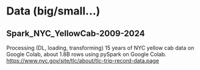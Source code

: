 # Data (big/small...)

## Spark_NYC_YellowCab-2009-2024
  Processing (DL, loading, transforming) 15 years of NYC yellow cab data on Google Colab, about 1.8B rows using pySpark on Google Colab.
  https://www.nyc.gov/site/tlc/about/tlc-trip-record-data.page
